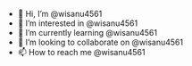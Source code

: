 - 👋 Hi, I’m @wisanu4561
- 👀 I’m interested in  @wisanu4561
- 🌱 I’m currently learning  @wisanu4561
- 💞️ I’m looking to collaborate on @wisanu4561
- 📫 How to reach me  @wisanu4561

<!---
wisanu4561/wisanu4561 is a ✨ special ✨ repository because its `README.md` (this file) appears on your GitHub profile.
You can click the Preview link to take a look at your changes.
--->
